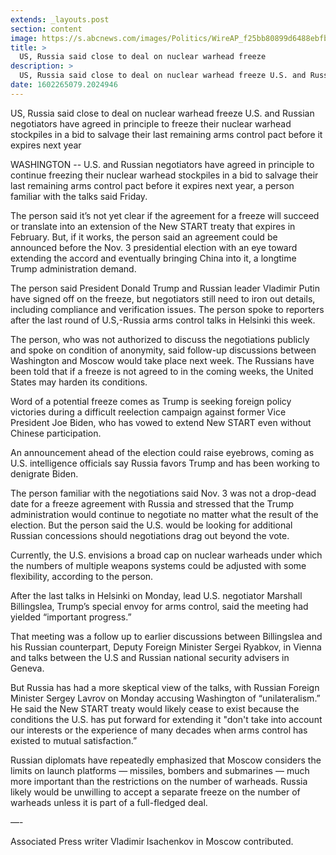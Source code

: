 ```yaml
--- 
extends: _layouts.post 
section: content 
image: https://s.abcnews.com/images/Politics/WireAP_f25bb80899d6488ebfbed0014e1c9ded_16x9_992.jpg 
title: > 
  US, Russia said close to deal on nuclear warhead freeze 
description: > 
  US, Russia said close to deal on nuclear warhead freeze U.S. and Russian negotiators have agreed in principle to freeze their nuclear warhead stockpiles in a bid to salvage their last remaining arms control pact before it expires next yearWASHINGTON -- U.S. and Russian negotiators have agreed in principle to continue freezing their nuclear warhead stockpiles in a bid to salvage their last remaining arms control pact before it expires next year, a person familiar with the talks said Friday.The person spoke to reporters after the last round of U.S,-Russia arms control talks in Helsinki this week.An announcement ahead of the election could raise eyebrows, coming as U.S. intelligence officials say Russia favors Trump and has been working to denigrate Biden.Currently, the U.S. envisions a broad cap on nuclear warheads under which the numbers of multiple weapons systems could be adjusted with some flexibility, according to the person.Russia likely would be unwilling to accept a separate freeze on the number of warheads unless it is part of a full-fledged deal. 
date: 1602265079.2024946 
--- 
```

US, Russia said close to deal on nuclear warhead freeze U.S. and Russian negotiators have agreed in principle to freeze their nuclear warhead stockpiles in a bid to salvage their last remaining arms control pact before it expires next year

WASHINGTON -- U.S. and Russian negotiators have agreed in principle to continue freezing their nuclear warhead stockpiles in a bid to salvage their last remaining arms control pact before it expires next year, a person familiar with the talks said Friday.

The person said it’s not yet clear if the agreement for a freeze will succeed or translate into an extension of the New START treaty that expires in February. But, if it works, the person said an agreement could be announced before the Nov. 3 presidential election with an eye toward extending the accord and eventually bringing China into it, a longtime Trump administration demand.

The person said President Donald Trump and Russian leader Vladimir Putin have signed off on the freeze, but negotiators still need to iron out details, including compliance and verification issues. The person spoke to reporters after the last round of U.S,-Russia arms control talks in Helsinki this week.

The person, who was not authorized to discuss the negotiations publicly and spoke on condition of anonymity, said follow-up discussions between Washington and Moscow would take place next week. The Russians have been told that if a freeze is not agreed to in the coming weeks, the United States may harden its conditions.

Word of a potential freeze comes as Trump is seeking foreign policy victories during a difficult reelection campaign against former Vice President Joe Biden, who has vowed to extend New START even without Chinese participation.

An announcement ahead of the election could raise eyebrows, coming as U.S. intelligence officials say Russia favors Trump and has been working to denigrate Biden.

The person familiar with the negotiations said Nov. 3 was not a drop-dead date for a freeze agreement with Russia and stressed that the Trump administration would continue to negotiate no matter what the result of the election. But the person said the U.S. would be looking for additional Russian concessions should negotiations drag out beyond the vote.

Currently, the U.S. envisions a broad cap on nuclear warheads under which the numbers of multiple weapons systems could be adjusted with some flexibility, according to the person.

After the last talks in Helsinki on Monday, lead U.S. negotiator Marshall Billingslea, Trump’s special envoy for arms control, said the meeting had yielded “important progress.”

That meeting was a follow up to earlier discussions between Billingslea and his Russian counterpart, Deputy Foreign Minister Sergei Ryabkov, in Vienna and talks between the U.S and Russian national security advisers in Geneva.

But Russia has had a more skeptical view of the talks, with Russian Foreign Minister Sergey Lavrov on Monday accusing Washington of “unilateralism.” He said the New START treaty would likely cease to exist because the conditions the U.S. has put forward for extending it "don't take into account our interests or the experience of many decades when arms control has existed to mutual satisfaction.”

Russian diplomats have repeatedly emphasized that Moscow considers the limits on launch platforms — missiles, bombers and submarines — much more important than the restrictions on the number of warheads. Russia likely would be unwilling to accept a separate freeze on the number of warheads unless it is part of a full-fledged deal.

—-

Associated Press writer Vladimir Isachenkov in Moscow contributed.